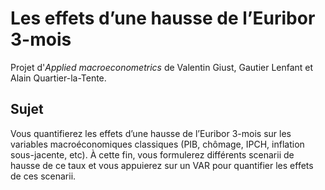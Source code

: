 # Les effets d’une hausse de l’Euribor 3-mois

Projet d'*Applied macroeconometrics* de Valentin Giust, Gautier Lenfant et Alain Quartier-la-Tente.

## Sujet 

Vous quantifierez les effets d’une hausse de l’Euribor 3-mois sur les variables macroéconomiques classiques (PIB, chômage, IPCH, inflation sous-jacente, etc). 
À cette fin, vous formulerez différents scenarii de hausse de ce taux et vous appuierez sur un VAR pour quantifier les effets de ces scenarii.